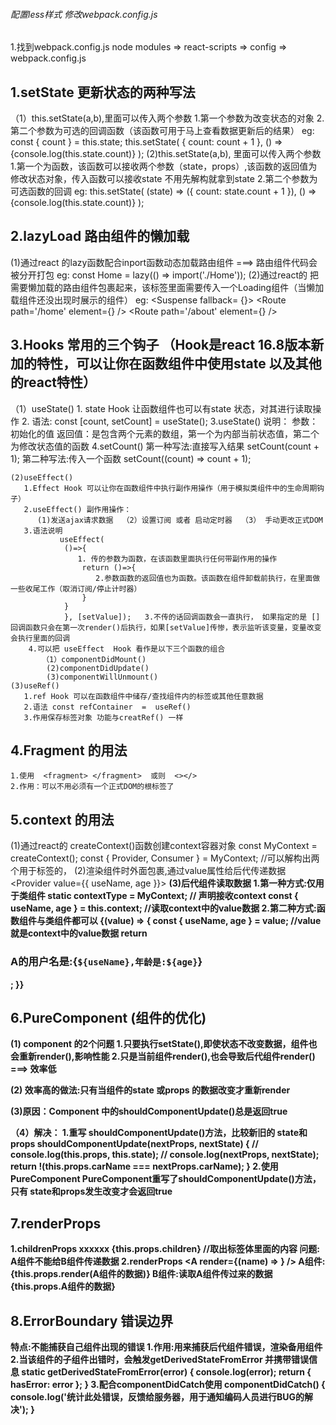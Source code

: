 ###### 配置less样式  修改webpack.config.js
  1.找到webpack.config.js
    node modules => react-scripts => config => webpack.config.js

## 1.setState 更新状态的两种写法
（1）this.setState(a,b),里面可以传入两个参数
     1.第一个参数为改变状态的对象
     2.第二个参数为可选的回调函数（该函数可用于马上查看数据更新后的结果）
  eg:
        const { count } = this.state;
        this.setState(
            { count: count + 1 },
            () => {console.log(this.state.count)}
        );
(2)this.setState(a,b), 里面可以传入两个参数
    1.第一个为函数，该函数可以接收两个参数（state，props）,该函数的返回值为修改状态对象，传入函数可以接收state 不用先解构就拿到state
    2.第二个参数为可选函数的回调
   eg:
       this.setState(
            (state) => ({ count: state.count + 1 }),
            () => {console.log(this.state.count)}
        );

## 2.lazyLoad 路由组件的懒加载
   (1)通过react 的lazy函数配合inport函数动态加载路由组件  ===>  路由组件代码会被分开打包
     eg: const Home = lazy(() => import('./Home'));
   (2)通过react的<Suspense> 把需要懒加载的路由组件包裹起来，该标签里面需要传入一个Loading组件（当懒加载组件还没出现时展示的组件）
     eg:   <Suspense fallback= {<Loading />}>
                    <Routes>
                        <Route path='/home' element={<Home />} />
                        <Route path='/about' element={<About />} />
                    </Routes>
           </Suspense>

## 3.Hooks 常用的三个钩子 （Hook是react 16.8版本新加的特性，可以让你在函数组件中使用state 以及其他的react特性）
   （1）useState()
       1. state Hook 让函数组件也可以有state 状态，对其进行读取操作
       2. 语法:   const [count, setCount] = useState();
       3.useState() 说明：
          参数：初始化的值
          返回值：是包含两个元素的数组，第一个为内部当前状态值，第二个为修改状态值的函数
       4.setCount()
            第一种写法:直接写入结果
            setCount(count + 1);
            第二种写法:传入一个函数
            setCount((count) => count + 1);

    (2)useEffect()
       1.Effect Hook 可以让你在函数组件中执行副作用操作（用于模拟类组件中的生命周期钩子）
       2.useEffect() 副作用操作：
          (1)发送ajax请求数据  （2）设置订阅 或者 启动定时器  （3） 手动更改正式DOM
       3.语法说明
               useEffect(
                ()=>{
                   1. 传的参数为函数，在该函数里面执行任何带副作用的操作
                    return ()=>{
                       2.参数函数的返回值也为函数。该函数在组件卸载前执行，在里面做一些收尾工作（取消订阅/停止计时器）
                    }
                }
                }, [setValue]);   3.不传的话回调函数会一直执行， 如果指定的是 [] 回调函数只会在第一次render()后执行，如果[setValue]传惨，表示监听该变量，变量改变会执行里面的回调
        4.可以把 useEffect  Hook 看作是以下三个函数的组合
           （1）componentDidMount()
            (2)componentDidUpdate()
            (3)componentWillUnmount()
    (3)useRef()
       1.ref Hook 可以在函数组件中储存/查找组件内的标签或其他任意数据
       2.语法 const refContainer  =  useRef()
       3.作用保存标签对象 功能与creatRef() 一样

## 4.Fragment 的用法
    1.使用  <fragment> </fragment>  或则  <></>
    2.作用：可以不用必须有一个正式DOM的根标签了

## 5.context 的用法
  (1)通过react的 createContext()函数创建context容器对象
     const MyContext = createContext();
     const { Provider, Consumer } = MyContext; //可以解构出两个用于标签的，
  (2)渲染组件时外面包裹<Provider>,通过value属性给后代传递数据
      <Provider value={{ useName, age }}>
            <B />
      </Provider>
  (3)后代组件读取数据
    1.第一种方式:仅用于类组件
        static contextType = MyContext;  // 声明接收context
        const { useName, age } = this.context; //读取context中的value数据
    2.第二种方式:函数组件与类组件都可以
          <Consumer>
            {(value) => {
                const { useName, age } = value; //value 就是context中的value数据
                return <h3> A的用户名是:{`${useName},年龄是:${age}`}</h3>;
            }}
          </Consumer>


## 6.PureComponent (组件的优化)
   (1) component 的2个问题
    1.只要执行setState(),即使状态不改变数据，组件也会重新render(),影响性能
    2.只是当前组件render(),也会导致后代组件render()  ===> 效率低

   (2) 效率高的做法:只有当组件的state 或props 的数据改变才重新render

   (3)原因：Component 中的shouldComponentUpdate()总是返回true

  （4）解决：
      1.重写 shouldComponentUpdate()方法，比较新旧的 state和props
            shouldComponentUpdate(nextProps, nextState) {
                   // console.log(this.props, this.state);
                   // console.log(nextProps, nextState);
               return !(this.props.carName === nextProps.carName);
            }
      2.使用PureComponent
          PureComponent重写了shouldComponentUpdate()方法，只有 state和props发生改变才会返回true


## 7.renderProps
  1.childrenProps
    <A>
      <B>xxxxxx</B>
    </A>
    {this.props.children} //取出标签体里面的内容
    问题: A组件不能给B组件传递数据
  2.renderProps
     <A render={(name) => <B name={name} />} />
     A组件: {this.props.render(A组件的数据)}
     B组件:读取A组件传过来的数据 {this.props.A组件的数据}

## 8.ErrorBoundary 错误边界
   特点:不能捕获自己组件出现的错误
  1.作用:用来捕获后代组件错误，渲染备用组件
  2.当该组件的子组件出错时，会触发getDerivedStateFromError 并携带错误信息
    static getDerivedStateFromError(error) {
        console.log(error);
        return { hasError: error };
    }
  3.配合componentDidCatch使用
        componentDidCatch() {
            console.log('统计此处错误，反馈给服务器，用于通知编码人员进行BUG的解决');
        }